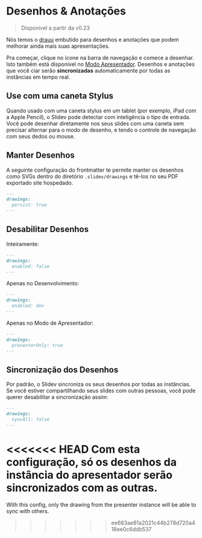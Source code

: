 # Desenhos & Anotações

> Disponível a partir da v0.23

Nós temos o [drauu](https://github.com/antfu/drauu) embutido para desenhos e anotações que podem melhorar ainda mais suas apresentações.

Pra começar, clique no ícone <carbon-pen class="inline-icon-btn"/> na barra de navegação e comece a desenhar. Isto também está disponível no [Modo Apresentador](/guide/presenter-mode). Desenhos e anotações que você ciar serão **sincronizadas** automaticamente por todas as instâncias em tempo real.

<TheTweet id="1424027510342250499" />

## Use com uma caneta Stylus

Quando usado com uma caneta stylus em um tablet (por exemplo, iPad com a Apple Pencil), o Slidev pode detectar com inteligência o tipo de entrada. Você pode desenhar diretamente nos seus slides com uma caneta sem precisar alternar para o modo de desenho, e tendo o controle de navegação com seus dedos ou mouse.

## Manter Desenhos

A seguinte configuração do frontmatter te permite manter os desenhos como SVGs dentro do diretório `.slidev/drawings` e tê-los no seu PDF exportado site hospedado.

```md
---
drawings:
  persist: true
---
```

## Desabilitar Desenhos

Inteiramente:

```md
---
drawings:
  enabled: false
---
```

Apenas no Desenvolvimento:

```md
---
drawings:
  enabled: dev
---
```

Apenas no Modo de Apresentador:

```md
---
drawings:
  presenterOnly: true
---
```

## Sincronização dos Desenhos

Por  padrão, o Slidev sincroniza os seus desenhos por todas as instâncias. Se você estiver compartilhando seus slides com outras pessoas, você pode querer desabilitar a sincronização assim:

```md
---
drawings:
  syncAll: false
---
```

<<<<<<< HEAD
Com esta configuração, só os desenhos da instância do apresentador serão sincronizados com as outras.
=======
With this config, only the drawing from the presenter instance will be able to sync with others.
>>>>>>> ee683ae81a2021c44b278d720a418ee0c6ddb537
